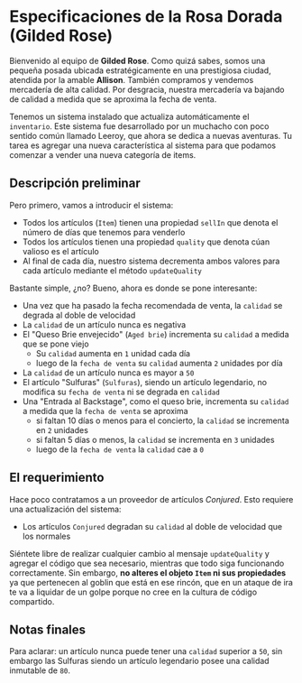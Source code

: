 # Especificaciones de la Rosa Dorada (Gilded Rose)

Bienvenido al equipo de **Gilded Rose**.
Como quizá sabes, somos una pequeña posada ubicada estratégicamente en una prestigiosa ciudad, atendida por la amable **Allison**.
También compramos y vendemos mercadería de alta calidad.
Por desgracia, nuestra mercadería va bajando de calidad a medida que se aproxima la fecha de venta.

Tenemos un sistema instalado que actualiza automáticamente el `inventario`.
Este sistema fue desarrollado por un muchacho con poco sentido común llamado Leeroy, que ahora se dedica a nuevas aventuras.
Tu tarea es agregar una nueva característica al sistema para que podamos comenzar a vender una nueva categoría de items.

## Descripción preliminar

Pero primero, vamos a introducir el sistema:

* Todos los artículos (`Item`) tienen una propiedad `sellIn` que denota el número de días que tenemos para venderlo
* Todos los artículos tienen una propiedad `quality` que denota cúan valioso es el artículo
* Al final de cada día, nuestro sistema decrementa ambos valores para cada artículo mediante el método `updateQuality`

Bastante simple, ¿no? Bueno, ahora es donde se pone interesante:

* Una vez que ha pasado la fecha recomendada de venta, la `calidad` se degrada al doble de velocidad
* La `calidad` de un artículo nunca es negativa
* El "Queso Brie envejecido" (`Aged brie`) incrementa su `calidad` a medida que se pone viejo
  * Su `calidad` aumenta en `1` unidad cada día
  * luego de la `fecha de venta` su `calidad` aumenta `2` unidades por día
* La `calidad` de un artículo nunca es mayor a `50`
* El artículo "Sulfuras" (`Sulfuras`), siendo un artículo legendario, no modifica su `fecha de venta` ni se degrada en `calidad`
* Una "Entrada al Backstage", como el queso brie, incrementa su `calidad` a medida que la `fecha de venta` se aproxima
  * si faltan 10 días o menos para el concierto, la `calidad` se incrementa en `2` unidades
  * si faltan 5 días o menos, la `calidad` se incrementa en `3` unidades
  * luego de la `fecha de venta` la `calidad` cae a `0`

## El requerimiento

Hace poco contratamos a un proveedor de artículos *Conjured*.
Esto requiere una actualización del sistema:

* Los artículos `Conjured` degradan su `calidad` al doble de velocidad que los normales

Siéntete libre de realizar cualquier cambio al mensaje `updateQuality` y agregar el código que sea necesario, mientras que todo siga funcionando correctamente. Sin embargo, **no alteres el objeto `Item` ni sus propiedades** ya que pertenecen al goblin que está en ese rincón, que en un ataque de ira te va a liquidar de un golpe porque no cree en la cultura de código compartido.

## Notas finales

Para aclarar: un artículo nunca puede tener una `calidad` superior a `50`, sin embargo las Sulfuras siendo un artículo legendario posee una calidad inmutable de `80`.

